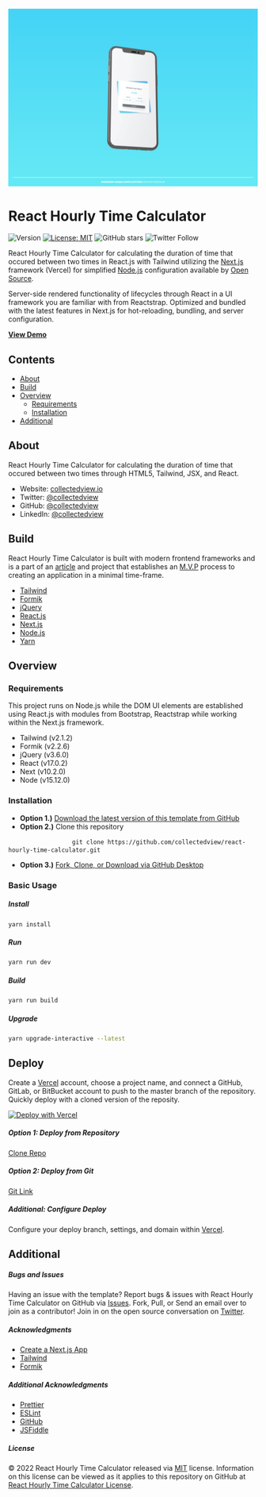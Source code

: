 ![React Hourly Time Calculator Banner](https://raw.githubusercontent.com/collectedview/react-hourly-time-calculator/master/public/preview-image.png)

# React Hourly Time Calculator

![Version](https://img.shields.io/badge/version-1.0.0-blue.svg?cacheSeconds=2592000) [![License: MIT ](https://img.shields.io/badge/License-MIT-green.svg)](https://github.com/collectedview/react-hourly-time-calculator/blob/master/LICENSE) ![GitHub stars](https://img.shields.io/github/stars/collectedview/react-hourly-time-calculator?style=social) ![Twitter Follow](https://img.shields.io/twitter/follow/collectedview?label=Follow&style=social)

React Hourly Time Calculator for calculating the duration of time that occured between two times in React.js with Tailwind utilizing the [Next.js](https://vercel.com/) framework (Vercel) for simplified [Node.js](https://nodejs.org/en/) configuration available by [Open Source](https://opensource.org/).

Server-side rendered functionality of lifecycles through React in a UI framework you are familiar with from Reactstrap. Optimized and bundled with the latest features in Next.js for hot-reloading, bundling, and server configuration.

**[View Demo](https://react-hourly-time-calculator.vercel.app/)**

## Contents

- [About](#about)
- [Build](#build)
- [Overview](#overview)
  - [Requirements](#requirements)
  - [Installation](#installation)
- [Additional](#additional)

## About

React Hourly Time Calculator for calculating the duration of time that occured between two times through HTML5, Tailwind, JSX, and React.

- Website: [collectedview.io](https://collectedview.io)
- Twitter: [@collectedview](https://twitter.com/collectedview)
- GitHub: [@collectedview](https://github.com/collectedview)
- LinkedIn: [@collectedview](https://www.linkedin.com/in/collectedview)

## Build

React Hourly Time Calculator is built with modern frontend frameworks and is a part of an [article](https://collectedview.medium.com/minimum-viable-application-33a245fff225) and project that establishes an [M.V.P](https://www.figma.com/community/file/972899367615849685) process to creating an application in a minimal time-frame.

- [Tailwind](https://tailwindcss.com/)
- [Formik](https://formik.org/)
- [jQuery](https://jquery.com/)
- [React.js](https://reactjs.org/)
- [Next.js](https://vercel.com/)
- [Node.js](https://nodejs.org/en/)
- [Yarn](https://yarnpkg.com/)

## Overview

### Requirements

This project runs on Node.js while the DOM UI elements are established using React.js with modules from Bootstrap, Reactstrap while working within the Next.js framework.

- Tailwind (v2.1.2)
- Formik (v2.2.6)
- jQuery (v3.6.0)
- React (v17.0.2)
- Next (v10.2.0)
- Node (v15.12.0)

### Installation

- **Option 1.)** [Download the latest version of this template from GitHub](https://github.com/collectedview/react-hourly-time-calculator/archive/refs/heads/main.zip)
- **Option 2.)** Clone this repository

```
                  git clone https://github.com/collectedview/react-hourly-time-calculator.git
```

- **Option 3.)** [Fork, Clone, or Download via GitHub Desktop](x-github-client://openRepo/https://github.com/collectedview/react-hourly-time-calculator.git)

### Basic Usage

##### Install

```sh
yarn install
```

##### Run

```sh
yarn run dev
```

##### Build

```sh
yarn run build
```

##### Upgrade

```sh
yarn upgrade-interactive --latest
```

## Deploy

Create a [Vercel](https://vercel.com/) account, choose a project name, and connect a GitHub, GitLab, or BitBucket account to push to the master branch of the repository. Quickly deploy with a cloned version of the reposity.

[![Deploy with Vercel](https://vercel.com/button)](https://vercel.com/new/project?template=https://github.com/collectedview/react-hourly-time-calculator.git)

##### Option 1: Deploy from Repository

[Clone Repo](x-github-client://openRepo/https://github.com/collectedview/react-hourly-time-calculator)

##### Option 2: Deploy from Git

[Git Link](https://vercel.com/import/git)

##### Additional: Configure Deploy

Configure your deploy branch, settings, and domain within [Vercel](https://vercel.com/).

## Additional

##### Bugs and Issues

Having an issue with the template? Report bugs & issues with React Hourly Time Calculator on GitHub via [Issues](https://github.com/collectedview/react-hourly-time-calculator/issues). Fork, Pull, or Send an email over to join as a contributor! Join in on the open source conversation on [Twitter](https://twitter.com/collectedview).

##### Acknowledgments

- [Create a Next.js App](https://nextjs.org/learn/basics/create-nextjs-app)
- [Tailwind](https://tailwindcss.com/)
- [Formik](https://formik.org/)

##### Additional Acknowledgments

- [Prettier](https://prettier.io/)
- [ESLint](https://eslint.org/)
- [GitHub](https://github.com/formium/formik/issues/1840)
- [JSFiddle](http://jsfiddle.net/uWT4r/)

##### License

© 2022 React Hourly Time Calculator released via [MIT](https://opensource.org/licenses/MIT) license. Information on this license can be viewed as it applies to this repository on GitHub at [React Hourly Time Calculator License](https://github.com/collectedview/react-hourly-time-calculator/blob/master/LICENSE).
